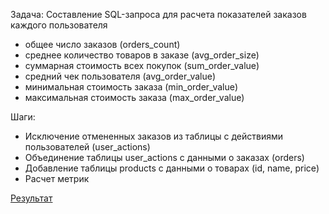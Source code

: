 Задача: Составление SQL-запроса для расчета показателей заказов каждого пользователя
- общее число заказов (orders_count)
- среднее количество товаров в заказе (avg_order_size)
- суммарная стоимость всех покупок (sum_order_value)
- средний чек пользователя (avg_order_value)
- минимальная стоимость заказа (min_order_value)
- максимальная стоимость заказа (max_order_value)

Шаги: 
- Исключение отмененных заказов из таблицы с действиями пользователей (user_actions)
- Объединение таблицы user_actions с данными о заказах (orders)
- Добавление таблицы products с данными о товарах (id, name, price)
- Расчет метрик

[Результат](http://redash.public.karpov.courses/embed/query/50940/visualization/77972?api_key=mPz9fpNltgD1hHQWpVnuyXqG1eA3K8LIgMkQF9O8&) 
